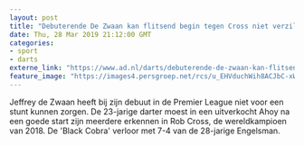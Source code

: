 ```yaml
---
layout: post
title: "Debuterende De Zwaan kan flitsend begin tegen Cross niet verzilveren"
date: Thu, 28 Mar 2019 21:12:00 GMT
categories: 
- sport 
- darts 
externe_link: "https://www.ad.nl/darts/debuterende-de-zwaan-kan-flitsend-begin-tegen-cross-niet-verzilveren~a089b996/"
feature_image: "https://images4.persgroep.net/rcs/u_EHVduchWih8ACJbC-xW1hvN28/diocontent/144370660/_fitwidth/400/?appId=21791a8992982cd8da851550a453bd7f&quality=0.7"
---
```


Jeffrey de Zwaan heeft bij zijn debuut in de Premier League niet voor een stunt kunnen zorgen. De 23-jarige darter moest in een uitverkocht Ahoy na een goede start zijn meerdere erkennen in Rob Cross, de wereldkampioen van 2018. De 'Black Cobra' verloor met 7-4 van de 28-jarige Engelsman.
